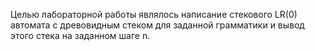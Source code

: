 Целью лабораторной работы являлось написание стекового LR(0) автомата с древовидным стеком для заданной грамматики и вывод этого стека на заданном шаге n.
